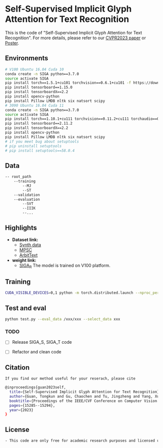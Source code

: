 # Self-Supervised Implicit Glyph Attention for Text Recognition 
This is the code of "Self-Supervised Implicit Glyph Attention for Text Recognition". 
For more details, please refer to our [CVPR2023 paper](https://openaccess.thecvf.com/content/CVPR2023/papers/Guan_Self-Supervised_Implicit_Glyph_Attention_for_Text_Recognition_CVPR_2023_paper.pdf) 
or [Poster](SIGA_poster.pdf).

[comment]: <> (and testing speed can reach 6.99 fps with 768px &#40;tested in single GPU of Tesla V100&#41;)
## Environments
```bash
# V100 Ubuntu 16.04 Cuda 10
conda create -n SIGA python==3.7.0
source activate SIGA
pip install torch==1.5.1+cu101 torchvision==0.6.1+cu101 -f https://download.pytorch.org/whl/torch_stable.html
pip install tensorboard==1.15.0
pip install tensorboardX==2.2
pip install opencv-python
pip install Pillow LMDB nltk six natsort scipy
# 3090 Ubuntu 16.04 Cuda 11
conda create -n SIGA python==3.7.0
source activate SIGA
pip install torch==1.10.1+cu111 torchvision==0.11.2+cu111 torchaudio==0.10.1 -f https://download.pytorch.org/whl/cu111/torch_stable.html
pip install tensorboard==2.11.2
pip install tensorboardX==2.2
pip install opencv-python
pip install Pillow LMDB nltk six natsort scipy
# if you meet bug about setuptools
# pip uninstall setuptools
# pip install setuptools==58.0.4
```
## Data
```bash
-- root_path
    --training
        --MJ
        --ST
    --validation
    --evaluation
        --SVT
        --IIIK
        --...
```

## Highlights
- **Dataset link:**
  - [Synth data](https://github.com/FangShancheng/ABINet/README.md)
  - [MPSC](https://drive.google.com/file/d/1awBUrj30s5VLxk-B0EFkieeIcNrETVTX/view?usp=drive_link)
  - [ArbitText](https://drive.google.com/file/d/1D-pN5u0KOm79Ot51jh-9_rEdSt9oK_vK/view?usp=drive_link)
- **weight link:**
  - [SIGA<sub>R</sub>](https://drive.google.com/file/d/1Nulplr3LnMzJ1AgG5pkCyUCUeqddR0_P/view?usp=drive_link) The model is trained on V100 platform.
  
## Training 
```bash
CUDA_VISIBLE_DEVICES=0,1 python -m torch.distributed.launch --nproc_per_node=2 train.py --model_name TRBA --exp_name SIGA --Aug --batch_size 320 --num_iter 160000 --select_data synth --benchmark_all_eval --train_data /xxx/dataset/data_lmdb/training/label/Synth/ --eval_data /xxx/dataset/data_lmdb/evaluation/ --mask_path /xxx/dataset/data_lmdb/Mask(optional) --workers 12
```

## Test and eval
```bash
python test.py --eval_data /xxx/xxx --select_data xxx
```

### TODO
- [ ] Release SIGA_S, SIGA_T code
- [ ] Refactor and clean code


## Citation
```bash
If you find our method useful for your reserach, please cite

@inproceedings{guan2023self,
  title={Self-Supervised Implicit Glyph Attention for Text Recognition},
  author={Guan, Tongkun and Gu, Chaochen and Tu, Jingzheng and Yang, Xue and Feng, Qi and Zhao, Yudi and Shen, Wei},
  booktitle={Proceedings of the IEEE/CVF Conference on Computer Vision and Pattern Recognition},
  pages={15285--15294},
  year={2023}
}
```
## License
```bash
- This code are only free for academic research purposes and licensed under the 2-clause BSD License - see the LICENSE file for details.
```

